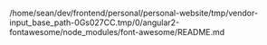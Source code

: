 /home/sean/dev/frontend/personal/personal-website/tmp/vendor-input_base_path-0Gs027CC.tmp/0/angular2-fontawesome/node_modules/font-awesome/README.md